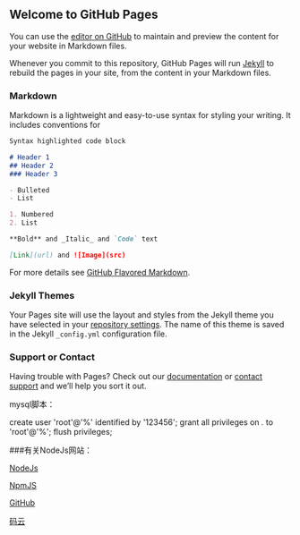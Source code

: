 ## Welcome to GitHub Pages

You can use the [editor on GitHub](https://github.com/Wangyanjunai/potato369-code/edit/master/README.md) to maintain and preview the content for your website in Markdown files.

Whenever you commit to this repository, GitHub Pages will run [Jekyll](https://jekyllrb.com/) to rebuild the pages in your site, from the content in your Markdown files.

### Markdown

Markdown is a lightweight and easy-to-use syntax for styling your writing. It includes conventions for

```markdown
Syntax highlighted code block

# Header 1
## Header 2
### Header 3

- Bulleted
- List

1. Numbered
2. List

**Bold** and _Italic_ and `Code` text

[Link](url) and ![Image](src)
```

For more details see [GitHub Flavored Markdown](https://guides.github.com/features/mastering-markdown/).

### Jekyll Themes

Your Pages site will use the layout and styles from the Jekyll theme you have selected in your [repository settings](https://github.com/Wangyanjunai/potato369-code/settings). The name of this theme is saved in the Jekyll `_config.yml` configuration file.

### Support or Contact

Having trouble with Pages? Check out our [documentation](https://help.github.com/categories/github-pages-basics/) or [contact support](https://github.com/contact) and we’ll help you sort it out.

mysql脚本：

create user 'root'@'%' identified by '123456';
grant all privileges on *.* to 'root'@'%';
flush privileges;


###有关NodeJs网站：

 [NodeJs](https://nodejs.org)
 
 [NpmJS](https://www.npmjs.com)
 
 [GitHub](https://github.com)
 
 [码云](https://gitee.com)
